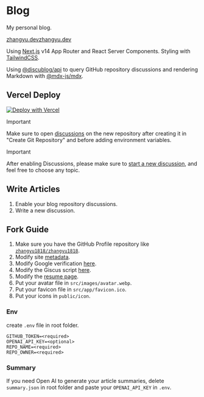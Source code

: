 # Blog

My personal blog.

[zhangyu.dev](zhangyu.dev)[zhangyu.dev](zhangyu.dev)

Using [Next.js](https://nextjs.org/) v14 App Router and React Server Components. Styling with [TailwindCSS](https://tailwindcss.com/).

Using [@discublog/api](https://github.com/discublog/api) to query GitHub repository discussions and rendering Markdown with [@mdx-js/mdx](https://github.com/mdx-js/mdx).

## Vercel Deploy

[![Deploy with Vercel](https://vercel.com/button)](https://vercel.com/new/clone?repository-url=https%3A%2F%2Fgithub.com%2Fzhangyu1818%2Fblog&env=GITHUB_TOKEN,REPO_NAME,REPO_OWNER&envDescription=GitHub%20Token&envLink=https%3A%2F%2Fdocs.github.com%2Fen%2Fauthentication%2Fkeeping-your-account-and-data-secure%2Fmanaging-your-personal-access-tokens&project-name=blog&repository-name=blog&demo-title=zhangyu1818's%20blog&demo-description=Personal%20blog&demo-url=https%3A%2F%2Fzhangyu.dev)

> [!IMPORTANT]
> Make sure to open [discussions](https://docs.github.com/en/repositories/managing-your-repositorys-settings-and-features/enabling-features-for-your-repository/enabling-or-disabling-github-discussions-for-a-repository) on the new repository after creating it in "Create Git Repository" and before adding environment variables.

> [!IMPORTANT]
> After enabling Discussions, please make sure to [start a new discussion](https://docs.github.com/en/discussions/quickstart#creating-a-new-discussion), and feel free to choose any topic.

## Write Articles

1. Enable your blog repository discussions.
2. Write a new discussion.

## Fork Guide

1. Make sure you have the GitHub Profile repository like [`zhangyu1818/zhangyu1818`](https://github.com/zhangyu1818/zhangyu1818).
2. Modify site [metadata](https://github.com/zhangyu1818/blog/blob/next14/src/app/layout.tsx#L40).
3. Modify Google verification [here](https://github.com/zhangyu1818/blog/blob/next14/src/app/layout.tsx#L65).
4. Modify the Giscus script [here](https://github.com/zhangyu1818/blog/blob/next14/src/components/giscus/index.tsx#L17-L18).
5. Modify the [resume page](https://github.com/zhangyu1818/blog/blob/next14/src/app/resume/page.tsx).
6. Put your avatar file in `src/images/avatar.webp`.
7. Put your favicon file in `src/app/favicon.ico`.
8. Put your icons in `public/icon`.

### Env

create `.env` file in root folder.

```text
GITHUB_TOKEN=<required>
OPENAI_API_KEY=<optional>
REPO_NAME=<required>
REPO_OWNER=<required>
```

### Summary

If you need Open AI to generate your article summaries, delete `summary.json` in root folder and paste your `OPENAI_API_KEY` in `.env`.
